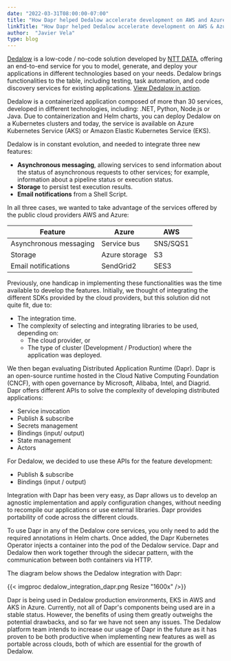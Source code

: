 ```yaml
---
date: "2022-03-31T08:00:00-07:00"
title: "How Dapr helped Dedalow accelerate development on AWS and Azure"
linkTitle: "How Dapr helped Dedalow accelerate development on AWS & Azure"
author:  "Javier Vela"
type: blog
---
```


[Dedalow](https://dedalow.com/) is a low-code / no-code solution developed by [NTT DATA](https://www.nttdata.com/), offering an end-to-end service for you to model, generate, and deploy your applications in different technologies based on your needs. Dedalow brings functionalities to the table, including testing, task automation, and code discovery services for existing applications. [View Dedalow in action](https://www.dedalow.com/wp-content/uploads/2021/03/Dedalow_Screen.mov).

Dedalow is a containerized application composed of more than 30 services, developed in different technologies, including: .NET, Python, Node.js or Java. Due to containerization and Helm charts, you can deploy Dedalow on a Kubernetes clusters and today, the service is available on Azure Kubernetes Service (AKS) or Amazon Elastic Kubernetes Service (EKS).

Dedalow is in constant evolution, and needed to integrate three new features:  

- **Asynchronous messaging**, allowing services to send information about the status of asynchronous requests to other services; for example, information about a pipeline status or execution status.
- **Storage** to persist test execution results.
- **Email notifications** from a Shell Script.

In all three cases, we wanted to take advantage of the services offered by the public cloud providers AWS and Azure:

| Feature | Azure | AWS |
| ------- | ----- | --- |
| Asynchronous messaging | Service bus | SNS/SQS1 |
| Storage | Azure storage | S3 |
| Email notifications | SendGrid2 | SES3 |

Previously, one handicap in implementing these functionalities was the time available to develop the features. Initially, we thought of integrating the different SDKs provided by the cloud providers, but this solution did not quite fit, due to:

- The integration time.
- The complexity of selecting and integrating libraries to be used, depending on:
  - The cloud provider, or
  - The type of cluster (Development / Production) where the application was deployed.

We then began evaluating Distributed Application Runtime (Dapr). Dapr is an open-source runtime hosted in the Cloud Native Computing Foundation (CNCF), with open governance by Microsoft, Alibaba, Intel, and Diagrid. Dapr offers different APIs to solve the complexity of developing distributed applications:

- Service invocation
- Publish & subscribe
- Secrets management
- Bindings (input/ output)
- State management
- Actors  

For Dedalow, we decided to use these APIs for the feature development:  

- Publish & subscribe
- Bindings (input / output)

Integration with Dapr has been very easy, as Dapr allows us to develop an agnostic implementation and apply configuration changes, without needing to recompile our applications or use external libraries. Dapr provides portability of code across the different clouds.

To use Dapr in any of the Dedalow core services, you only need to add the required annotations in Helm charts. Once added, the Dapr Kubernetes Operator injects a container into the pod of the Dedalow service. Dapr and Dedalow then work together through the sidecar pattern, with the communication between both containers via HTTP.

The diagram below shows the Dedalow integration with Dapr:

{{< imgproc dedalow_integration_dapr.png  Resize "1600x" />}}

Dapr is being used in Dedalow production environments, EKS in AWS and AKS in Azure. Currently, not all of Dapr's components being used are in a stable status. However, the benefits of using them greatly outweighs the potential drawbacks, and so far we have not seen any issues. The Dedalow platform team intends to increase our usage of Dapr in the future as it has proven to be both productive when implementing new features as well as portable across clouds, both of which are essential for the growth of Dedalow.  
